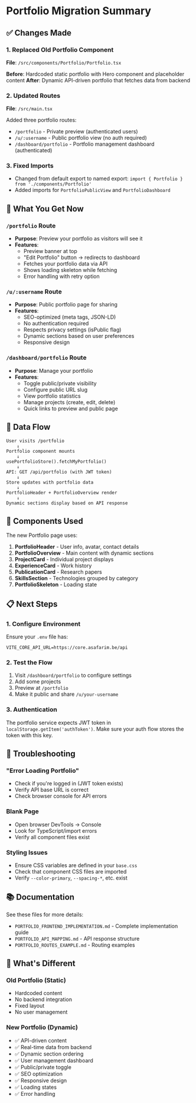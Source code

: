 # Portfolio Migration Summary

## ✅ Changes Made

### 1. Replaced Old Portfolio Component
**File**: `/src/components/Portfolio/Portfolio.tsx`

**Before**: Hardcoded static portfolio with Hero component and placeholder content
**After**: Dynamic API-driven portfolio that fetches data from backend

### 2. Updated Routes
**File**: `/src/main.tsx`

Added three portfolio routes:
- `/portfolio` - Private preview (authenticated users)
- `/u/:username` - Public portfolio view (no auth required)
- `/dashboard/portfolio` - Portfolio management dashboard (authenticated)

### 3. Fixed Imports
- Changed from default export to named export: `import { Portfolio } from './components/Portfolio'`
- Added imports for `PortfolioPublicView` and `PortfolioDashboard`

## 🎯 What You Get Now

### `/portfolio` Route
- **Purpose**: Preview your portfolio as visitors will see it
- **Features**:
  - Preview banner at top
  - "Edit Portfolio" button → redirects to dashboard
  - Fetches your portfolio data via API
  - Shows loading skeleton while fetching
  - Error handling with retry option

### `/u/:username` Route
- **Purpose**: Public portfolio page for sharing
- **Features**:
  - SEO-optimized (meta tags, JSON-LD)
  - No authentication required
  - Respects privacy settings (isPublic flag)
  - Dynamic sections based on user preferences
  - Responsive design

### `/dashboard/portfolio` Route
- **Purpose**: Manage your portfolio
- **Features**:
  - Toggle public/private visibility
  - Configure public URL slug
  - View portfolio statistics
  - Manage projects (create, edit, delete)
  - Quick links to preview and public page

## 🔄 Data Flow

```
User visits /portfolio
    ↓
Portfolio component mounts
    ↓
usePortfolioStore().fetchMyPortfolio()
    ↓
API: GET /api/portfolio (with JWT token)
    ↓
Store updates with portfolio data
    ↓
PortfolioHeader + PortfolioOverview render
    ↓
Dynamic sections display based on API response
```

## 🎨 Components Used

The new Portfolio page uses:
1. **PortfolioHeader** - User info, avatar, contact details
2. **PortfolioOverview** - Main content with dynamic sections
3. **ProjectCard** - Individual project displays
4. **ExperienceCard** - Work history
5. **PublicationCard** - Research papers
6. **SkillsSection** - Technologies grouped by category
7. **PortfolioSkeleton** - Loading state

## 📋 Next Steps

### 1. Configure Environment
Ensure your `.env` file has:
```env
VITE_CORE_API_URL=https://core.asafarim.be/api
```

### 2. Test the Flow
1. Visit `/dashboard/portfolio` to configure settings
2. Add some projects
3. Preview at `/portfolio`
4. Make it public and share `/u/your-username`

### 3. Authentication
The portfolio service expects JWT token in `localStorage.getItem('authToken')`.
Make sure your auth flow stores the token with this key.

## 🐛 Troubleshooting

### "Error Loading Portfolio"
- Check if you're logged in (JWT token exists)
- Verify API base URL is correct
- Check browser console for API errors

### Blank Page
- Open browser DevTools → Console
- Look for TypeScript/import errors
- Verify all component files exist

### Styling Issues
- Ensure CSS variables are defined in your `base.css`
- Check that component CSS files are imported
- Verify `--color-primary`, `--spacing-*`, etc. exist

## 📚 Documentation

See these files for more details:
- `PORTFOLIO_FRONTEND_IMPLEMENTATION.md` - Complete implementation guide
- `PORTFOLIO_API_MAPPING.md` - API response structure
- `PORTFOLIO_ROUTES_EXAMPLE.md` - Routing examples

## 🎉 What's Different

### Old Portfolio (Static)
- Hardcoded content
- No backend integration
- Fixed layout
- No user management

### New Portfolio (Dynamic)
- ✅ API-driven content
- ✅ Real-time data from backend
- ✅ Dynamic section ordering
- ✅ User management dashboard
- ✅ Public/private toggle
- ✅ SEO optimization
- ✅ Responsive design
- ✅ Loading states
- ✅ Error handling
